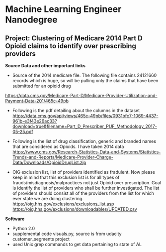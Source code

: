 # Machine Learning Engineer Nanodegree

## Project: Clustering of Medicare 2014 Part D Opioid claims to identify over prescribing providers

**Source Data and other important links**

- Source of the 2014 medicare file. The following file contains 24121660 records which is huge, so will be pulling only the claims that have been submitted for an opioid drug

https://data.cms.gov/Medicare-Part-D/Medicare-Provider-Utilization-and-Payment-Data-201/465c-49pb

- Following is the pdf detailing about the columns in the dataset
https://data.cms.gov/api/views/465c-49pb/files/0931bfc7-1069-4437-961b-e3f43e26ac33?download=true&filename=Part_D_Prescriber_PUF_Methodology_2017-05-25.pdf

- Following is the list of drug classification, generic and branded names that are considered as Opioids. I have taken 2014 data
https://www.cms.gov/Research-Statistics-Data-and-Systems/Statistics-Trends-and-Reports/Medicare-Provider-Charge-Data/Downloads/OpioidDrugList.zip

- OIG exclusion list, list of providers identified as fradulent. Now please keep in mind that this exclusion list is for all types of frauds/misdiagnosis/malpractices not just Opioid over prescription. Goal is identify the list of providers who shall be further investigated. The list of providers should consist all of the providers from the list for which ever state we are doing clustering.
https://oig.hhs.gov/exclusions/exclusions_list.asp
https://oig.hhs.gov/exclusions/downloadables/UPDATED.csv


**Software**

- Python 2.0
- supplemental code visuals.py, source is from udacity customer_segments project
- used Unix grep commands to get data pertaining to state of AL
